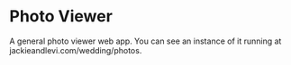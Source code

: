 Photo Viewer
===========

A general photo viewer web app. You can see an instance of it running at jackieandlevi.com/wedding/photos.

